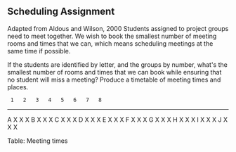 ## Scheduling Assignment


Adapted from Aldous and Wilson, 2000
Students assigned to project groups need to meet together. We wish to
book the smallest number of meeting rooms and times that we can, which
means scheduling meetings at the same time if possible.

If the students are identified by letter, and the groups by number,
what's the smallest number of rooms and times that we can book while
ensuring that no student will miss a meeting? Produce a timetable of
meeting times and places.

     1   2   3   4   5   6   7   8
--- --- --- --- --- --- --- --- --- 
 A   X   X           X
 B   X               X   X
 C   X                   X   X
 D                       X   X   X
 E           X               X   X
 F           X   X               X
 G       X   X   X
 H       X       X   X
 I               X   X           X
 J                   X   X       X

Table: Meeting times

